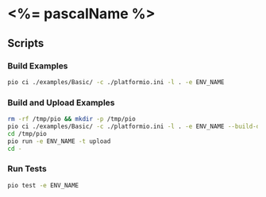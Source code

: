 # <%= pascalName %>

## Scripts

### Build Examples

```bash
pio ci ./examples/Basic/ -c ./platformio.ini -l . -e ENV_NAME
```

### Build and Upload Examples

```bash
rm -rf /tmp/pio && mkdir -p /tmp/pio
pio ci ./examples/Basic/ -c ./platformio.ini -l . -e ENV_NAME --build-dir /tmp/pio --keep-build-dir
cd /tmp/pio
pio run -e ENV_NAME -t upload
cd -
```

### Run Tests

```bash
pio test -e ENV_NAME
```
